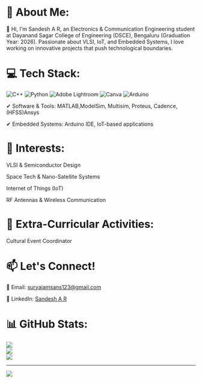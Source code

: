 # 💫 About Me: 
 👋 Hi, I'm Sandesh A R, an Electronics & Communication Engineering student at Dayanand Sagar College of Engineering (DSCE), Bengaluru (Graduation Year: 2026). Passionate about VLSI, IoT, and Embedded Systems, I love working on innovative projects that push technological boundaries.

# 💻 Tech Stack:
 
 ![C++](https://img.shields.io/badge/c++-%2300599C.svg?style=flat&logo=c%2B%2B&logoColor=white) ![Python](https://img.shields.io/badge/python-3670A0?style=flat&logo=python&logoColor=ffdd54) ![Adobe Lightroom](https://img.shields.io/badge/Adobe%20Lightroom-31A8FF.svg?style=flat&logo=Adobe%20Lightroom&logoColor=white) ![Canva](https://img.shields.io/badge/Canva-%2300C4CC.svg?style=flat&logo=Canva&logoColor=white) ![Arduino](https://img.shields.io/badge/-Arduino-00979D?style=flat&logo=Arduino&logoColor=white) 

 ✔ Software & Tools: MATLAB,ModelSim, Multisim, Proteus, Cadence, (HFSS)Ansys

 ✔ Embedded Systems: Arduino IDE, IoT-based applications



# 🎯 Interests:

 VLSI & Semiconductor Design

 Space Tech & Nano-Satellite Systems

 Internet of Things (IoT)

 RF Antennas & Wireless Communication

# 📌 Extra-Curricular Activities:

  Cultural Event Coordinator

# 📫 Let's Connect!
 📩 Email: suryaiamsans123@gmail.com

🔗 LinkedIn: [Sandesh A R](https://www.linkedin.com/in/sandesh-ar-173b47329) 

# 📊 GitHub Stats:
![](https://github-readme-stats.vercel.app/api?username=sandesh-ar&theme=dark&hide_border=false&include_all_commits=false&count_private=false)<br/>
![](https://github-readme-streak-stats.herokuapp.com/?user=sandesh-ar&theme=dark&hide_border=false)<br/>
![](https://github-readme-stats.vercel.app/api/top-langs/?username=sandesh-ar&theme=dark&hide_border=false&include_all_commits=false&count_private=false&layout=compact)

---
[![](https://visitcount.itsvg.in/api?id=sandesh-ar&icon=0&color=0)](https://visitcount.itsvg.in)
